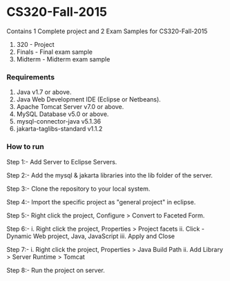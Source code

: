# CS320-Fall-2015

Contains 1 Complete project and 2 Exam Samples for CS320-Fall-2015

1. 320 - Project
2. Finals - Final exam sample
3. Midterm - Midterm exam sample

### Requirements
1. Java v1.7 or above.
2. Java Web  Development IDE (Eclipse or Netbeans).
3. Apache Tomcat Server v7.0 or above.
4. MySQL Database v5.0 or above.
5. mysql-connector-java v5.1.36
6. jakarta-taglibs-standard v1.1.2

### How to run

Step 1:- Add Server to Eclipse Servers.

Step 2:- Add the mysql & jakarta libraries into the lib folder of the server.

Step 3:- Clone the repository to your local system.

Step 4:- Import the specific project as "general project" in eclipse.

Step 5:- Right click the project, Configure > Convert to Faceted Form.

Step 6:- 
        i. Right click the project, Properties > Project facets
        ii. Click - Dynamic Web project, Java, JavaScript
        iii. Apply and Close
         
Step 7:- i. Right click the project, Properties > Java Build Path
         ii. Add Library > Server Runtime > Tomcat
         
Step 8:- Run the project on server.
